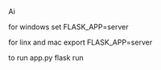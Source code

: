 Ai

for windows
set FLASK_APP=server


for linx and mac
export FLASK_APP=server


to run app.py
flask run